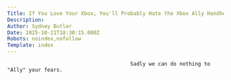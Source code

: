 ```yaml
---
Title: If You Love Your Xbox, You'll Probably Hate the Xbox Ally Handheld
Description: 
Author: Sydney Butler
Date: 2025-10-21T18:30:15.000Z
Robots: noindex,nofollow
Template: index
---
```


                                            Sadly we can do nothing to "Ally" your fears.
                                        